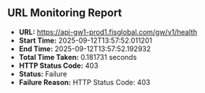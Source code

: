 ## URL Monitoring Report

- **URL:** https://api-gw1-prod1.fisglobal.com/gw/v1/health
- **Start Time:** 2025-09-12T13:57:52.011201
- **End Time:** 2025-09-12T13:57:52.192932
- **Total Time Taken:** 0.181731 seconds
- **HTTP Status Code:** 403
- **Status:** Failure
- **Failure Reason:** HTTP Status Code: 403
